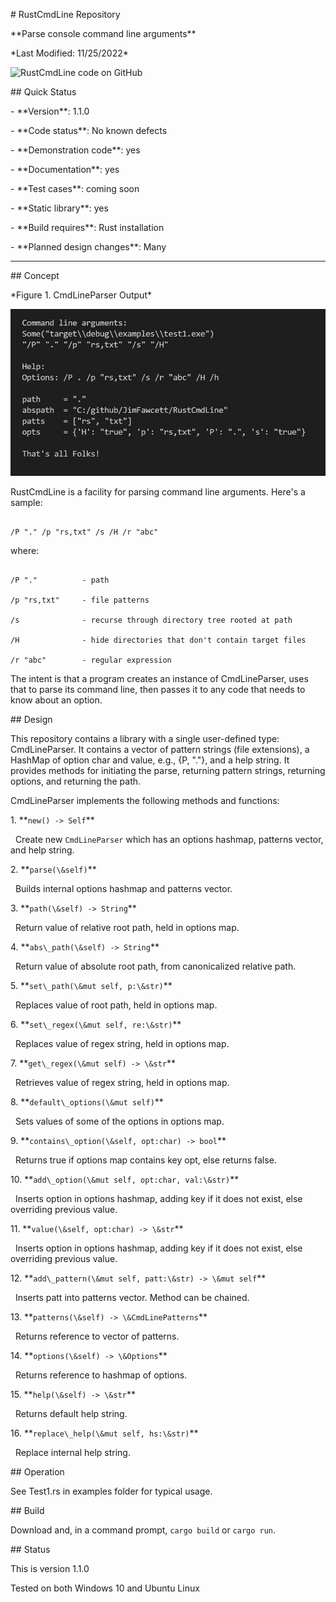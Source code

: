 \# RustCmdLine Repository



\*\*Parse console command line arguments\*\*



\*Last Modified: 11/25/2022\*



![RustCmdLine code on GitHub](https://github.com/JimFawcett/RustCmdLine)


\## Quick Status



\- \*\*Version\*\*: 1.1.0

\- \*\*Code status\*\*: No known defects

\- \*\*Demonstration code\*\*: yes

\- \*\*Documentation\*\*: yes

\- \*\*Test cases\*\*: coming soon

\- \*\*Static library\*\*: yes

\- \*\*Build requires\*\*: Rust installation

\- \*\*Planned design changes\*\*: Many



---



\## Concept



<!-- ![CmdLineParser Output](Pictures/RustCmdLineParserOutput.JPG) -->

\*Figure 1. CmdLineParser Output\*

<img src="Pictures/RustCmdLineParserOutput.JPG" width="600">



RustCmdLine is a facility for parsing command line arguments. Here's a sample:



```

/P "." /p "rs,txt" /s /H /r "abc"

```



where:



```

/P "."          - path

/p "rs,txt"     - file patterns

/s              - recurse through directory tree rooted at path

/H              - hide directories that don't contain target files

/r "abc"        - regular expression

```



The intent is that a program creates an instance of CmdLineParser, uses that to parse its command line, then passes it to any code that needs to know about an option.



\## Design



This repository contains a library with a single user-defined type: CmdLineParser. It contains a vector of pattern strings (file extensions), a HashMap of option char and value, e.g., {P, "."}, and a help string. It provides methods for initiating the parse, returning pattern strings, returning options, and returning the path.



CmdLineParser implements the following methods and functions:



1\. \*\*`new() -> Self`\*\*  

&nbsp;  Create new `CmdLineParser` which has an options hashmap, patterns vector, and help string.



2\. \*\*`parse(\&self)`\*\*  

&nbsp;  Builds internal options hashmap and patterns vector.



3\. \*\*`path(\&self) -> String`\*\*  

&nbsp;  Return value of relative root path, held in options map.



4\. \*\*`abs\_path(\&self) -> String`\*\*  

&nbsp;  Return value of absolute root path, from canonicalized relative path.



5\. \*\*`set\_path(\&mut self, p:\&str)`\*\*  

&nbsp;  Replaces value of root path, held in options map.



6\. \*\*`set\_regex(\&mut self, re:\&str)`\*\*  

&nbsp;  Replaces value of regex string, held in options map.



7\. \*\*`get\_regex(\&mut self) -> \&str`\*\*  

&nbsp;  Retrieves value of regex string, held in options map.



8\. \*\*`default\_options(\&mut self)`\*\*  

&nbsp;  Sets values of some of the options in options map.



9\. \*\*`contains\_option(\&self, opt:char) -> bool`\*\*  

&nbsp;  Returns true if options map contains key opt, else returns false.



10\. \*\*`add\_option(\&mut self, opt:char, val:\&str)`\*\*  

&nbsp;   Inserts option in options hashmap, adding key if it does not exist, else overriding previous value.



11\. \*\*`value(\&self, opt:char) -> \&str`\*\*  

&nbsp;   Inserts option in options hashmap, adding key if it does not exist, else overriding previous value.



12\. \*\*`add\_pattern(\&mut self, patt:\&str) -> \&mut self`\*\*  

&nbsp;   Inserts patt into patterns vector. Method can be chained.



13\. \*\*`patterns(\&self) -> \&CmdLinePatterns`\*\*  

&nbsp;   Returns reference to vector of patterns.



14\. \*\*`options(\&self) -> \&Options`\*\*  

&nbsp;   Returns reference to hashmap of options.



15\. \*\*`help(\&self) -> \&str`\*\*  

&nbsp;   Returns default help string.



16\. \*\*`replace\_help(\&mut self, hs:\&str)`\*\*  

&nbsp;   Replace internal help string.



\## Operation



See Test1.rs in examples folder for typical usage.



\## Build



Download and, in a command prompt, `cargo build` or `cargo run`.



\## Status



This is version 1.1.0  

Tested on both Windows 10 and Ubuntu Linux



